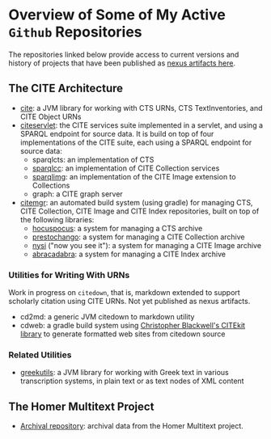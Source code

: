 
# Overview of Some of My Active `Github` Repositories #

The repositories linked below provide access to current versions and history of projects that have been published as [nexus artifacts here][nexus].

[nexus]: http://beta.hpcc.uh.edu/nexus


## The CITE Architecture ##


-  [cite][1]:  a JVM library for working with CTS URNs, CTS TextInventories, and CITE Object URNs
- [citeservlet][2]:  the CITE services suite implemented in a servlet, and using a SPARQL endpoint for source data.  It is build on top of four implementations of the CITE suite, each using a SPARQL endpoint for source data:
    - sparqlcts: an implementation of CTS
    - [sparqlcc][14]:  an implementation of CITE Collection services
    - [sparqlimg][13]:  an implementation of the CITE Image extension to Collections
    - graph:  a CITE graph server
- [citemgr][4]:  an automated build system (using gradle) for managing CTS, CITE Collection, CITE Image and CITE Index repositories, built on top of the following libraries:
    - [hocuspocus][3]: a system for managing a CTS archive
    - [prestochango][7]:  a system for managing a CITE Collection archive
    - [nysi][8] ("now you see it"): a system for managing a CITE Image archive
    - [abracadabra][9]:  a system for managing a CITE Index archive
 

### Utilities for Writing With URNs ###

Work in progress on `citedown`, that is, markdown extended to support scholarly citation using CITE URNs.  Not yet published as nexus artifacts.

- cd2md:  a generic JVM citedown to markdown utility
- cdweb: a gradle build system using [Christopher Blackwell's CITEkit  library][12] to generate formatted web sites from citedown source 


[12]: https://bitbucket.org/Eumaeus/citekit

[11]: https://github.com/neelsmith/cdweb

[10]: https://github.com/neelsmith/cd2md

### Related Utilities ###

- [greekutils][6]: a JVM library for working with Greek text in various transcription systems, in plain text or as text nodes of XML content

## The Homer Multitext Project ##

- [Archival repository][5]: archival data from the Homer Multitext project.


[14]: https://github.com/neelsmith/sparqlcc

[13]:  https://github.com/neelsmith/sparqlimg

[9]: https://github.com/neelsmith/abracadabra

[8]: https://github.com/neelsmith/nysi

[7]: https://github.com/neelsmith/prestochango

[6]: https://github.com/neelsmith/greekutils

[5]: https://github.com/neelsmith/hmtarchive

[4]: https://github.com/neelsmith/citemgr

[3]: https://github.com/neelsmith/hocuspocus

[1]: https://github.com/neelsmith/cite

[2]: https://github.com/neelsmith/citeservlet